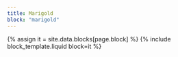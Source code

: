 ```yaml
---
title: Marigold
block: "marigold"
---
```


{% assign it = site.data.blocks[page.block] %}
{% include block_template.liquid block=it %}

